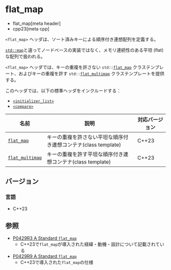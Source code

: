 # flat_map
* flat_map[meta header]
* cpp23[meta cpp]

`<flat_map>` ヘッダは、ソート済みキーによる順序付き連想配列を定義する。

[`std::map`](/reference/map/map.md)と違ってノードベースの実装ではなく、メモリ連続性のある平坦 (flat) な配列で扱われる。

`<flat_map>` ヘッダでは、キーの重複を許さない `std::`[`flat_map`](flat_map/flat_map.md.nolink) クラステンプレート、およびキーの重複を許す `std::`[`flat_multimap`](flat_map/flat_multimap.md.nolink) クラステンプレートを提供する。

このヘッダでは、以下の標準ヘッダをインクルードする：

- [`<initializer_list>`](initializer_list.md)
- [`<compare>`](compare.md)


| 名前 | 説明 | 対応バージョン |
|----------------------------------------------|--------------------------------------------------------|-------|
| [`flat_map`](flat_map/flat_map.md.nolink)           | キーの重複を許さない平坦な順序付き連想コンテナ(class template) | C++23 |
| [`flat_multimap`](flat_map/flat_multimap.md.nolink) | キーの重複を許す平坦な順序付き連想コンテナ(class template)     | C++23 |


## バージョン
### 言語
- C++23


## 参照
- [P0429R3 A Standard `flat_map`](https://www.open-std.org/jtc1/sc22/wg21/docs/papers/2017/p0429r3.pdf)
    - C++23で`flat_map`が導入された経緯・動機・設計について記載されている
- [P0429R9 A Standard `flat_map`](https://www.open-std.org/jtc1/sc22/wg21/docs/papers/2022/p0429r9.pdf)
    - C++23で導入された`flat_map`の仕様
